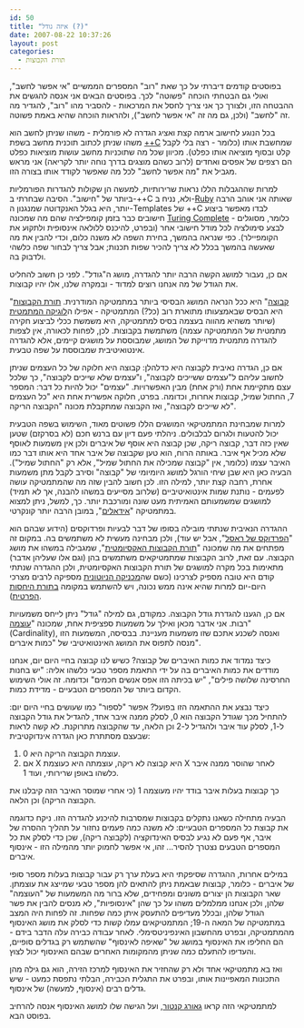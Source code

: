 ```yaml
---
id: 50
title: "איזה גודל (?)"
date: 2007-08-22 10:37:26
layout: post
categories: 
  - תורת הקבוצות
---
```

בפוסטים קודמים דיברתי על כך שאת "רוב" המספרים הממשיים "אי אפשר לחשב", ואולי גם הבטחתי הוכחה "פשוטה" לכך. בפוסטים הבאים אני אנסה להגשים את ההבטחה הזו, ולצורך כך אני צריך לחסל את המרכאות - להסביר מהו "רוב", להגדיר מה זה "לחשב" (ולכן, גם מה זה "אי אפשר לחשב"), ולהראות הוכחה שהיא באמת פשוטה.

בכל הנוגע לחישוב ארמה קצת ואציג הגדרה לא פורמלית - משהו שניתן לחשב הוא משהו שניתן לכתוב תוכנית מחשב בשפת <a href="http://he.wikipedia.org/wiki/C%2B%2B">++C</a> שמחשבת אותו (כלומר - רצה בלי לקבל קלט ובסוף מוציאה אותו כפלט). מכיוון שכל מה שתוכניות מחשב עושות מוציאות כפלט הם רצפים של אפסים ואחדים (לרוב כשהם מוצגים בדרך נוחה יותר לקריאה) אני מראש מגביל את "מה אפשר לחשב" לכל מה שאפשר לקודד אותו בצורה הזו.

למרות שההגבלות הללו נראות שרירותיות, למעשה הן שקולות להגדרות הפורמליות ביותר של "חישוב". הסיבה שבחרתי ב-++C ולא, נניח ב-<a href="http://he.wikipedia.org/wiki/Ruby">Ruby</a> שאותה אני אוהב הרבה יותר, היא בגלל האנקדוטה שמנגנון ה-Templates של ++C לבדו מאפשר ביצוע חישובים כבר בזמן קומפילציה שהם מה שמכונה <a href="http://en.wikipedia.org/wiki/Turing_completeness">Turing Complete</a> - כלומר, מסוגלים לבצע סימולציה לכל מודל חישובי אחר (ובפרט, להיכנס ללולאה אינסופית ולתקוע את הקומפיילר). כפי שנראה בהמשך, בחירת השפה לא משנה כלום, וכדי להבין את מה שאעשה בהמשך בכלל לא צריך להכיר שפות תכנות; אבל צריך לבחור שפה כלשהי ולדבוק בה.

אם כן, נעבור למושג הקשה הרבה יותר להגדרה, מושג ה"גודל". לפני כן חשוב להחליט את הגודל של מה אנחנו רוצים למדוד - ובמקרה שלנו, אלו יהיו קבוצות.

"<a href="http://he.wikipedia.org/wiki/%D7%A7%D7%91%D7%95%D7%A6%D7%94_(%D7%9E%D7%AA%D7%9E%D7%98%D7%99%D7%A7%D7%94)">קבוצה</a>" היא ככל הנראה המושג הבסיסי ביותר במתמטיקה המודרנית. <a href="http://he.wikipedia.org/wiki/%D7%AA%D7%95%D7%A8%D7%AA_%D7%94%D7%A7%D7%91%D7%95%D7%A6%D7%95%D7%AA">תורת הקבוצות</a> היא הבסיס שבאמצעותו מתוארת רוב (כל?) המתמטיקה - אפילו ה<a href="http://he.wikipedia.org/wiki/%D7%9C%D7%95%D7%92%D7%99%D7%A7%D7%94_%D7%9E%D7%AA%D7%9E%D7%98%D7%99%D7%AA">לוגיקה המתמטית</a> (שיותר משהיא מהווה בעצמה בסיס למתמטיקה, היא משמשת ככלי לביצוע חקירה מתמטית של המתמטיקה עצמה) משתמשת בקבוצות. לכן, לפחות לכאורה, אין לצפות להגדרה מתמטית מדוייקת של המושג, שמבוססת על מושגים קיימים, אלא להגדרה אינטואיטיבית שמבוססת על שפה טבעית.

אם כן, הגדרה נאיבית לקבוצה היא כדלהלן: קבוצה היא חלוקה של כל העצמים שניתן לחשוב עליהם ל"עצמים ששייכים לקבוצה", ו"עצמים שלא שייכים לקבוצה", כך שלכל עצם מתקיימת אחת (ורק אחת) מבין האפשרויות. "עצמים" יכול להיות כל דבר: המספר 7, החתול שמיל, קבוצות אחרות, וכדומה. בפרט, חלוקה אפשרית אחת היא "כל העצמים לא שייכים לקבוצה", ואז הקבוצה שמתקבלת מכונה "הקבוצה הריקה".

למרות שמבחינת המתמטיקאי המושגים הללו פשוטים מאוד, השימוש בשפה הטבעית יכול להטעות ולגרום לבלבולים. ניהלתי פעם דיון עם ברנש חכם (לא בסרקזם) שטען שאין כזה דבר, קבוצה ריקה, שכן קבוצה היא אוסף של איברים ולכן אין משמעות לאוסף שלא מכיל אף איבר. באותה הרוח, הוא טען שקבוצה של איבר אחד היא אותו דבר כמו האיבר עצמו (כלומר, אין "קבוצה שמכילה את החתול שמיל", אלא רק "החתול שמיל"). הבעיה כאן היא שבן שיחי הורגל למושג היומיומי של "קבוצה" וסירב לקבל מתן משמעות אחרת, רחבה קצת יותר, למילה הזו. לכן חשוב להבין שזה מה שהמתמטיקה עושה לפעמים - נותנת שמות אינטואיטיביים (שלרוב מסייעים במשהו להבנה, אך לא תמיד) למושגים שמשמעותם האמיתית מעט שונה ומורכבת יותר. כך, למשל, ניתן למצוא במתמטיקה "<a href="http://he.wikipedia.org/wiki/%D7%90%D7%99%D7%93%D7%90%D7%9C_(%D7%90%D7%9C%D7%92%D7%91%D7%A8%D7%94)">אידאלים</a>", במובן הרבה יותר קונקרטי.

ההגדרה הנאיבית שנתתי מובילה בסופו של דבר לבעיות ופרדוקסים (הידוע שבהם הוא "<a href="http://he.wikipedia.org/wiki/%D7%94%D7%A4%D7%A8%D7%93%D7%95%D7%A7%D7%A1_%D7%A9%D7%9C_%D7%A8%D7%90%D7%A1%D7%9C">הפרדוקס של ראסל</a>", אבל יש עוד), ולכן מבחינה מעשית לא משתמשים בה. במקום זה מפתחים את מה שמכונה "<a href="http://he.wikipedia.org/wiki/%D7%AA%D7%95%D7%A8%D7%AA_%D7%94%D7%A7%D7%91%D7%95%D7%A6%D7%95%D7%AA_%D7%94%D7%90%D7%A7%D7%A1%D7%99%D7%95%D7%9E%D7%98%D7%99%D7%AA">תורת הקבוצות האקסיומטית</a>", שמגבילה במשהו את מושג הקבוצה. עם זאת, לרוב הקבוצות שמתמטיקאים משתמשים בהן (וגם אלו שעליהן אדבר) מתאימות בכל מקרה למושגים של תורת הקבוצות האקסיומטית, ולכן ההגדרה שנתתי קודם היא טובה מספיק לצרכינו (כשם שה<a href="http://he.wikipedia.org/wiki/%D7%9E%D7%9B%D7%A0%D7%99%D7%A7%D7%94_%D7%A0%D7%99%D7%95%D7%98%D7%95%D7%A0%D7%99%D7%AA">מכניקה הניוטונית</a> מספיקה לרבים מצרכי היום-יום למרות שהיא אינה ממש נכונה, ויש להשתמש במקומה <a href="http://he.wikipedia.org/wiki/%D7%AA%D7%95%D7%A8%D7%AA_%D7%94%D7%99%D7%97%D7%A1%D7%95%D7%AA_%D7%94%D7%A4%D7%A8%D7%98%D7%99%D7%AA">בתורת היחסות הפרטית</a>).

אם כן, הגענו להגדרת גודל הקבוצה. כמקודם, גם למילה "גודל" ניתן לייחס משמעויות רבות. אני אדבר מכאן ואילך על משמעות ספציפית אחת, שמכונה "<a href="http://he.wikipedia.org/wiki/%D7%A2%D7%95%D7%A6%D7%9E%D7%94">עוצמה</a>" (Cardinality), ואנסה לשכנע אתכם שזו משמעות מעניינת. בבסיסה, המשמעות הזו מנסה לתפוס את המושג האינטואיטיבי של "כמות איברים".

כיצד נמדוד את כמות האיברים של קבוצה? כשיש לנו קבוצה בחיי היום יום, אנחנו מודדים את כמות האיברים בה על ידי התאמת מספר טבעי כלשהו אליה: "יש בחנות החרסינה שלושה פילים", "יש בכיתה הזו אפס אנשים חכמים" וכדומה. זה אולי השימוש הקדום ביותר של המספרים הטבעיים - מדידת כמות.

כיצד נבצע את ההתאמה הזו בפועל? אפשר "לספור" כמו שעושים בחיי היום יום: להתחיל מכך שגודל הקבוצה הוא 0, לסלק ממנה איבר אחד, להגדיל את גודל הקבוצה ל-1, לסלק עוד איבר ולהגדיל ל-2 וכן הלאה, עד שהקבוצה מתרוקנת. לא קשה לראות שבעצם מסתתרת כאן הגדרה אינדוקטיבית:
<ol>
	<li>עוצמת הקבוצה הריקה היא 0.</li>
	<li>אם X היא קבוצה לא ריקה, עוצמתה היא כעוצמת X לאחר שהוסר ממנה איבר כלשהו באופן שרירותי, ועוד 1.</li>
</ol>
כך קבוצות בעלות איבר בודד יהיו מעוצמה 1 (כי אחרי שמוסר האיבר הזה קיבלנו את הקבוצה הריקה) וכן הלאה.

הבעיה מתחילה כשאנו נתקלים בקבוצות שמסרבות להיכנע להגדרה הזו. ניקח כדוגמה את קבוצת כל המספרים הטבעיים: לא משנה כמה פעמים נחזור על תהליך ההסרה של איבר, אף פעם לא נגיע לבסיס האינדוקציה (לקבוצה ריקה), שכן כדי לסלק את כל המספרים הטבעים נצטרך להסיר... זהו, אי אפשר לחמוק יותר מהמילה הזו - אינסוף איברים.

במילים אחרות, ההגדרה שסיפקתי היא בעלת ערך רק עבור קבוצות בעלות מספר סופי של איברים - כלומר, קבוצות שבאמת ניתן להתאים להן מספר טבעי שמייצג את עוצמתן. שאר הקבוצות הן יצורים משונים ומפחידים, שלא ברור מה המשמעות של "העוצמה" שלהן, ולכן אנחנו ממלמלים משהו על כך שהן "אינסופיות", לא מנסים להבין את פשר הגודל שלהן, ובכלל מעדיפים להתעסק איתן כמה שפחות. זה לפחות היה המצב במתמטיקה של המאה ה-19; המתמטיקאים עמלו קשות כדי לסלק את מושג האינסוף מהמתמטיקה, ובפרט מהחשבון האינפיניטסימלי. לאחר עבודה כבירה עלה הדבר בידם - הם החליפו את האינסוף במושג של "שאיפה לאינסוף" שהשתמש רק בגדלים סופיים, והעדיפו להתעלם כמה שניתן מהמקומות האחרים שבהם האינסוף יכול לצוץ.

ואז בא מתמטיקאי אחד ולא רק שהחזיר את האינסוף למרכז הזירה, הוא גם גילה מהן התכונות המאפיינות אותו, ובפרט את התגלית הכבירה, הבלתי נתפסת כמעט - שיש גדלים רבים (אינסוף, למעשה) של אינסוף.

למתמטיקאי הזה קראו <a href="http://he.wikipedia.org/wiki/%D7%92%D7%90%D7%95%D7%A8%D7%92_%D7%A7%D7%A0%D7%98%D7%95%D7%A8">גאורג קנטור</a>, ועל הגישה שלו למושג האינסוף אנסה להרחיב בפוסט הבא.
